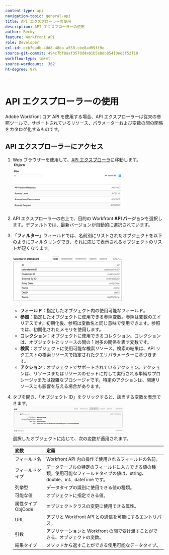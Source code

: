 ```yaml
---
content-type: api
navigation-topic: general-api
title: API エクスプローラーの使用
description: API エクスプローラーの使用
author: Becky
feature: Workfront API
role: Developer
exl-id: dcb7dadb-4dd8-48da-a559-cbe8ad99ff9e
source-git-commit: 494c7bf8aaf3570d4a01b5e88b85410ee3f52f18
workflow-type: tm+mt
source-wordcount: '362'
ht-degree: 97%

---
```



# API エクスプローラーの使用

Adobe Workfront コア API を使用する場合、API エクスプローラーは従来の参照ツールで、サポートされているリソース、パラメーターおよび変数の間の関係をカタログ化するものです。

## API エクスプローラーにアクセス

1. Web ブラウザーを使用して、[API エクスプローラ](https://developer.adobe.com/workfront/api-explorer/)に移動します。\
   ![API Explorer に移動 ](assets/mceclip1-350x149.png)

1. API エクスプローラーの右上で、目的の Workfront **API バージョン**&#x200B;を選択します。デフォルトでは、最新バージョンが自動的に選択されています。
1. 「**フィルター**」フィールドでは、名前別にリストされたオブジェクトを以下のようにフィルタリングでき、それに応じて表示されるオブジェクトのリストが短くなります。

   ![API エクスプローラーフィールド ](assets/mceclip2-350x147.png)

   * **フィールド**：指定したオブジェクト内の使用可能なフィールド。
   * **参照**：指定したオブジェクトに使用できる参照変数。参照は変数のエイリアスです。初期化後、参照は変数名と同じ意味で使用できます。参照では、初期化されたメモリを使用します。
   * **コレクション**：オブジェクトに使用できるコレクション。コレクションは、オブジェクトとリソースの間の 1 対多の関係を表す変数です。
   * **検索**：オブジェクトに使用可能な検索リソース。検索の結果は、API リクエストの検索リソースで指定されたクエリパラメーターに基づきます。
   * **アクション**：オブジェクトでサポートされているアクション。アクションは、リソースまたはリソースのセットに対して実行される単純なプロシージャまたは複雑なプロシージャです。特定のアクションは、関連リソースにも影響を与える場合があります。

1. タブを開き、「オブジェクト ID」をクリックすると、該当する変数を表示できます。\
   ![ 変数を表示 ](assets/approval-350x89.png)\
   選択したオブジェクトに応じて、次の変数が適用されます。

   | 変数 | 定義 |
   |---|---|
   | フィールド名 | Workfront API 内の操作で使用されるフィールドの名前。 |
   | フィールドタイプ | データテーブルの特定のフィールドに入力できる値の種類。使用可能なフィールドタイプの値は、string、double、int、dateTime です。 |
   | 列挙型 | データタイプの識別に使用できる値の種類。 |
   | 可能な値 | オブジェクトに指定できる値。 |
   | 属性タイプ ObjCode | オブジェクトクラスの変更に使用できる属性。 |
   | URL | アプリと Workfront API との通信を可能にするエントリパス。 |
   | 引数 | アプリケーションと Workfront の間で受け渡すことができる、オブジェクトの変数。 |
   | 結果タイプ | メソッドから返すことができる使用可能なデータタイプ。 |
